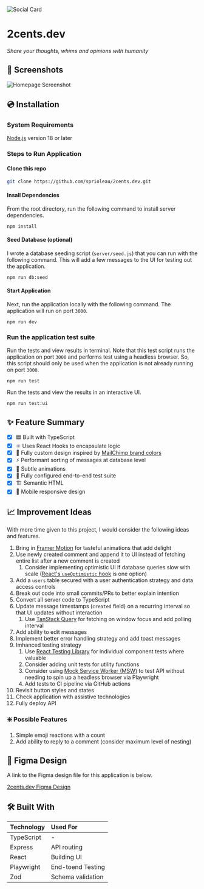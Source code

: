 ![Social Card][social-card-url]

# 2cents.dev

_Share your thoughts, whims and opinions with humanity_

## 📸 Screenshots

![Homepage Screenshot][homepage-screenshot-url]

## 💿 Installation

### System Requirements

[Node.js](https://nodejs.org/en/download) version 18 or later

### Steps to Run Application

#### Clone this repo

```bash
git clone https://github.com/sprioleau/2cents.dev.git
```

#### Insall Dependencies

From the root directory, run the following command to install server dependencies.

```shell
npm install
```

#### Seed Database (optional)

I wrote a database seeding script (`server/seed.js`) that you can run with the following command. This will add a few messages to the UI for testing out the application.

```shell
npm run db:seed
```

#### Start Application

Next, run the application locally with the following command. The application will run on port `3000`.

```shell
npm run dev
```

### Run the application test suite

Run the tests and view results in terminal. Note that this test script runs the application on port `3000` and performs test using a headless browser. So, this script should only be used when the application is not already running on port `3000`.

```shell
npm run test
```

Run the tests and view the results in an interactive UI.

```shell
npm run test:ui
```

## ✨ Feature Summary

- [x] 🟦 Built with TypeScript
- [x] ⚛️ Uses React Hooks to encapsulate logic
- [x] 🎨 Fully custom design inspired by [MailChimp brand colors](https://ux.mailchimp.com/patterns/color)
- [x] ⚡️ Performant sorting of messages at database level
- [x] 💫 Subtle animations
- [x] 🧪 Fully configured end-to-end test suite
- [x] 🏗️ Semantic HTML
- [x] 📱 Mobile responsive design

## 📈 Improvement Ideas

With more time given to this project, I would consider the following ideas and features.

1. Bring in [Framer Motion](https://www.framer.com/motion/) for tasteful animations that add delight
2. Use newly created comment and append it to UI instead of fetching entire list after a new comment is created
   1. Consider implementing optimistic UI if database queries slow with scale ([React's `useOptimistic` hook](https://react.dev/reference/react/useOptimistic#use) is one option)
3. Add a `users` table secured with a user authentication strategy and data access controls
4. Break out code into small commits/PRs to better explain intention
5. Convert all server code to TypeScript
6. Update message timestamps (`created` field) on a recurring interval so that UI updates without interaction
   1. Use [TanStack Query](https://tanstack.com/query/latest) for fetching on window focus and add polling interval
7. Add ability to edit messages
8. Implement better error handling strategy and add toast messages
9. Imhanced testing strategy
   1. Use [React Testing Library](https://testing-library.com/docs/react-testing-library/intro/) for individual component tests where valuable
   2. Consider adding unit tests for utility functions
   3. Consider using [Mock Service Worker (MSW)](https://mswjs.io/) to test API without needing to spin up a headless browser via Playwright
   4. Add tests to CI pipeline via GitHub actions
10. Revisit button styles and states
11. Check application with assistive technologies
12. Fully deploy API

### ❇️ Possible Features

1. Simple emoji reactions with a count
2. Add ability to reply to a comment (consider maximum level of nesting)

## 🎨 Figma Design

A link to the Figma design file for this application is below.

[2cents.dev Figma Design](https://www.figma.com/file/ZFFZbfFd1zVtgqFHJmmVhL/2cents.dev?type=design&node-id=5%3A147&mode=design&t=LJoLGkr6Tt3zbesd-1)

## 🛠 Built With

| Technology | Used For          |
| :--------- | :---------------- |
| TypeScript | -                 |
| Express    | API routing       |
| React      | Building UI       |
| Playwright | End-toend Testing |
| Zod        | Schema validation |

<!-- Project Details -->

[social-card-url]: https:2cents.dev/images/social-card.png "Social Card"
[homepage-screenshot-url]: https:2cents.dev/images/homepage-screenshot.png "Homepage Screenshot"
